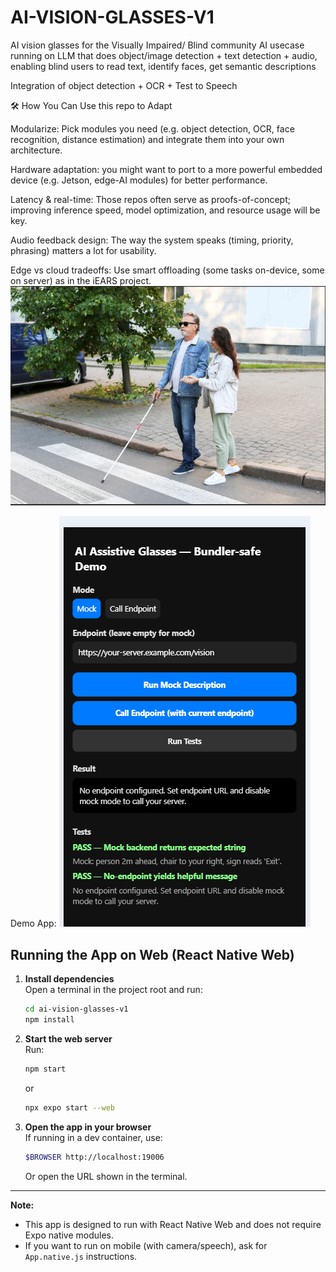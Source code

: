 # AI-VISION-GLASSES-V1

AI vision glasses for the Visually Impaired/ Blind community
AI usecase running on LLM that does object/image detection + text detection + audio, enabling blind users to read text, identify faces, get semantic descriptions

Integration of object detection + OCR + Test to Speech

🛠 How You Can Use this repo to Adapt

Modularize: Pick modules you need (e.g. object detection, OCR, face recognition, distance estimation) and integrate them into your own architecture.

Hardware adaptation: you might want to port to a more powerful embedded device (e.g. Jetson, edge-AI modules) for better performance.

Latency & real-time: Those repos often serve as proofs-of-concept; improving inference speed, model optimization, and resource usage will be key.

Audio feedback design: The way the system speaks (timing, priority, phrasing) matters a lot for usability.

Edge vs cloud tradeoffs: Use smart offloading (some tasks on-device, some on server) as in the iEARS project.
![AI for humanity](image.png)

Demo App:
![alt text](image-1.png)

## Running the App on Web (React Native Web)

1. **Install dependencies**  
   Open a terminal in the project root and run:
   ```bash
   cd ai-vision-glasses-v1
   npm install
   ```

2. **Start the web server**  
   Run:
   ```bash
   npm start
   ```
   or
   ```bash
   npx expo start --web
   ```

3. **Open the app in your browser**  
   If running in a dev container, use:
   ```bash
   $BROWSER http://localhost:19006
   ```
   Or open the URL shown in the terminal.

---

**Note:**  
- This app is designed to run with React Native Web and does not require Expo native modules.
- If you want to run on mobile (with camera/speech), ask for `App.native.js` instructions.

